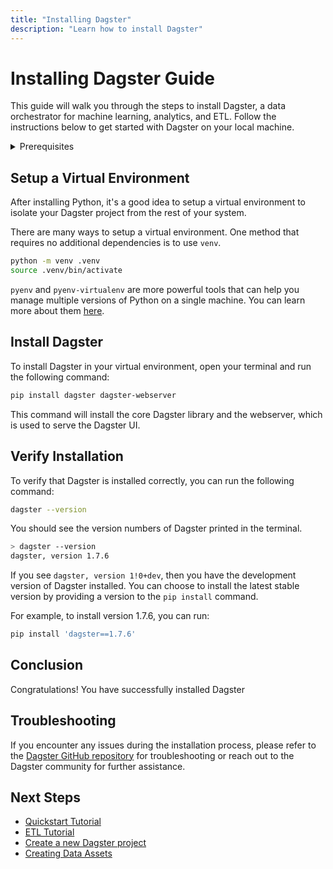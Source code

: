```yaml
---
title: "Installing Dagster"
description: "Learn how to install Dagster"
---
```


# Installing Dagster Guide

This guide will walk you through the steps to install Dagster, a data orchestrator for machine learning, analytics, and ETL. Follow the instructions below to get started with Dagster on your local machine.

<details>
  <summary>Prerequisites</summary>

Before you begin, ensure you have the following prerequisites installed on your system:

- Python 3.7 or higher, Python 3.11 is recommended
- pip (Python package installer)

</details>

## Setup a Virtual Environment

After installing Python, it's a good idea to setup a virtual environment to isolate your Dagster project from the rest of your system.

There are many ways to setup a virtual environment. One method that requires no
additional dependencies is to use `venv`.

```bash
python -m venv .venv
source .venv/bin/activate
```

`pyenv` and `pyenv-virtualenv` are more powerful tools that can help you manage multiple versions of Python on a single machine. You can learn more about them [here](https://github.com/pyenv/pyenv).

## Install Dagster

To install Dagster in your virtual environment, open your terminal and run the following command:

```bash
pip install dagster dagster-webserver
```

This command will install the core Dagster library and the webserver, which is used to serve the Dagster UI.

## Verify Installation

To verify that Dagster is installed correctly, you can run the following command:

```bash
dagster --version
```

You should see the version numbers of Dagster printed in the terminal.

```bash
> dagster --version
dagster, version 1.7.6
```

If you see `dagster, version 1!0+dev`, then you have the development version of Dagster
installed. You can choose to install the latest stable version by providing a version
to the `pip install` command.

For example, to install version 1.7.6, you can run:

```bash
pip install 'dagster==1.7.6'
```

## Conclusion

Congratulations! You have successfully installed Dagster

## Troubleshooting

If you encounter any issues during the installation process, please refer to the [Dagster GitHub repository](https://github.com/dagster-io/dagster) for troubleshooting or reach out to the Dagster community for further assistance.

## Next Steps

- [Quickstart Tutorial](/tutorial/quick-start)
- [ETL Tutorial](/tutorial/tutorial-etl)
- [Create a new Dagster project](/tutorial/create-new-project)
- [Creating Data Assets](/guides/data-assets/creating-data-assets)
